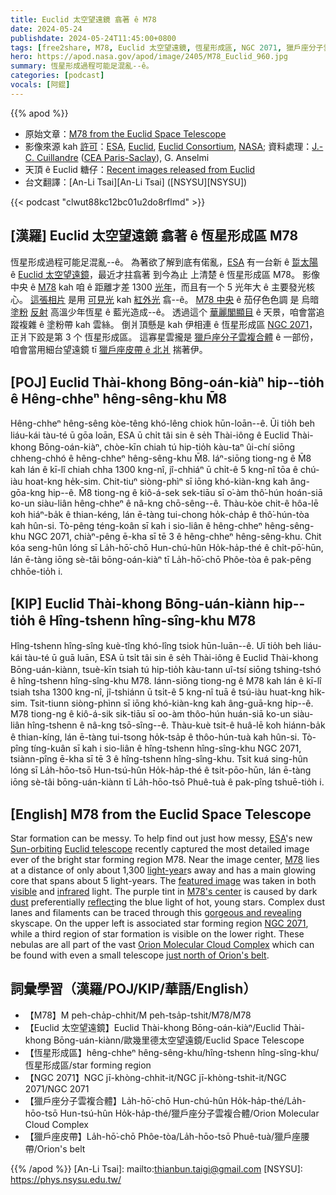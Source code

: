 ```yaml
---
title: Euclid 太空望遠鏡 翕著 ê M78
date: 2024-05-24
publishdate: 2024-05-24T11:45:00+0800
tags: [free2share, M78, Euclid 太空望遠鏡, 恆星形成區, NGC 2071, 獵戶座分子雲複合體, 獵戶座皮帶]
hero: https://apod.nasa.gov/apod/image/2405/M78_Euclid_960.jpg
summary: 恆星形成過程可能足混亂--ê。
categories: [podcast]
vocals: [阿錕]
---
```


{{% apod %}}

- 原始文章：[M78 from the Euclid Space Telescope](https://apod.nasa.gov/apod/ap240524.html)
- 影像來源 kah [許可][License3]：[ESA](https://www.esa.int/), [Euclid](https://www.esa.int/Science_Exploration/Space_Science/Euclid), [Euclid Consortium](https://www.euclid-ec.org/), [NASA](https://www.nasa.gov/); 資料處理：[J.-C. Cuillandre](https://www.cfht.hawaii.edu/~jcc/) ([CEA Paris-Saclay](https://en.wikipedia.org/wiki/CEA_Paris-Saclay)), G. Anselmi
- 天頂 ê Euclid 糖仔：[Recent images released from Euclid](https://www.esa.int/Science_Exploration/Space_Science/Euclid/ESA_s_Euclid_celebrates_first_science_with_sparkling_cosmic_views)
- 台文翻譯：[An-Li Tsai][An-Li Tsai] ([NSYSU][NSYSU])

{{< podcast "clwut88kc12bc01u2do8rflmd" >}}

## [漢羅] Euclid 太空望遠鏡 翕著 ê 恆星形成區 M78
恆星形成過程可能足混亂--ê。
為著欲了解到底有偌亂，[ESA][ESA] 有一台新 ê [踅太陽][Sun-orbiting] ê [Euclid 太空望遠鏡][Euclid telescope]，最近才拄翕著 到今為止 上清楚 ê 恆星形成區 M78。
影像中央 ê [M78][M78] kah 咱 ê 距離才差 1300 [光年][light-year]，而且有一个 5 光年大 ê 主要發光核心。
[這張相片][featured image] 是用 [可見光][visible] kah [紅外光][infrared] 翕--ê。
[M78 中央][M78's center] ê 茄仔色色調 是 烏暗 [塗粉][dust] [反射][reflect] 高溫少年恆星 ê 藍光造成--ê。
透過這个 [華麗閣顯目][gorgeous and revealing] ê 天景，咱會當追蹤複雜 ê 塗粉帶 kah 雲絲。
倒爿頂懸是 kah 伊相連 ê 恆星形成區 [NGC 2071][NGC 2071]，正爿下跤是第 3 个 恆星形成區。
這寡星雲攏是 [獵戶座分子雲複合體][Orion Molecular Cloud Complex] ê 一部份，咱會當用細台望遠鏡 tī [獵戶座皮帶 ê 北爿][just north of Orion's belt] 揣著伊。

## [POJ] Euclid Thài-khong Bōng-oán-kiàⁿ hip--tio̍h ê Hêng-chheⁿ hêng-sêng-khu M̄8
Hêng-chheⁿ hêng-sêng kòe-têng khó-lêng chiok hūn-loān--ê.
Ūi tio̍h beh liáu-kái tàu-té ū gōa loān, ESA ū chi̍t tâi sin ê se̍h Thài-iông ê Euclid Thài-khong Bōng-oán-kiàⁿ, chòe-kīn chiah tú hip-tio̍h kàu-taⁿ ûi-chí siōng chheng-chhó ê hêng-chheⁿ hêng-sêng-khu M̄8.
Iáⁿ-siōng tiong-ng ê M̄8 kah lán ê kī-lî chiah chha 1300 kng-nî, jî-chhiáⁿ ū chi̍t-ê 5 kng-nî tōa ê chú-iàu hoat-kng he̍k-sim.
Chit-tiuⁿ siòng-phìⁿ sī iōng khó-kiàn-kng kah âng-gōa-kng hip--ê.
M̄8 tiong-ng ê kiô-á-sek sek-tiāu sī o͘-àm thô͘-hún hoán-siā ko-un siàu-liân hêng-chheⁿ ê nâ-kng chō-sêng--ê.
Thàu-kòe chit-ê hôa-lē koh hiáⁿ-ba̍k ê thian-kéng, lán ē-tàng tui-chong ho̍k-cha̍p ê thô͘-hún-tòa kah hûn-si.
Tò-pêng téng-koân sī kah i sio-liân ê hêng-chheⁿ hêng-sêng-khu NGC 2071, chiàⁿ-pêng ē-kha sī tē 3 ê hêng-chheⁿ hêng-sêng-khu.
Chit kóa seng-hûn lóng sī La̍h-hō͘-chō Hun-chú-hûn Ho̍k-ha̍p-thé ê chi̍t-pō͘-hūn, lán ē-tàng iōng sè-tâi bōng-oán-kiàⁿ tī La̍h-hō͘-chō Phôe-tòa ê pak-pêng chhōe-tio̍h i.

## [KIP] Euclid Thài-khong Bōng-uán-kiànn hip--tio̍h ê Hîng-tshenn hîng-sîng-khu M78
Hîng-tshenn hîng-sîng kuè-tîng khó-lîng tsiok hūn-luān--ê.
Uī tio̍h beh liáu-kái tàu-té ū guā luān, ESA ū tsi̍t tâi sin ê se̍h Thài-iông ê Euclid Thài-khong Bōng-uán-kiànn, tsuè-kīn tsiah tú hip-tio̍h kàu-tann uî-tsí siōng tshing-tshó ê hîng-tshenn hîng-sîng-khu M78.
Iánn-siōng tiong-ng ê M78 kah lán ê kī-lî tsiah tsha 1300 kng-nî, jî-tshiánn ū tsi̍t-ê 5 kng-nî tuā ê tsú-iàu huat-kng hi̍k-sim.
Tsit-tiunn siòng-phìnn sī iōng khó-kiàn-kng kah âng-guā-kng hip--ê.
M78 tiong-ng ê kiô-á-sik sik-tiāu sī oo-àm thôo-hún huán-siā ko-un siàu-liân hîng-tshenn ê nâ-kng tsō-sîng--ê.
Thàu-kuè tsit-ê huâ-lē koh hiánn-ba̍k ê thian-kíng, lán ē-tàng tui-tsong ho̍k-tsa̍p ê thôo-hún-tuà kah hûn-si.
Tò-pîng tíng-kuân sī kah i sio-liân ê hîng-tshenn hîng-sîng-khu NGC 2071, tsiànn-pîng ē-kha sī tē 3 ê hîng-tshenn hîng-sîng-khu.
Tsit kuá sing-hûn lóng sī La̍h-hōo-tsō Hun-tsú-hûn Ho̍k-ha̍p-thé ê tsi̍t-pōo-hūn, lán ē-tàng iōng sè-tâi bōng-uán-kiànn tī La̍h-hōo-tsō Phuê-tuà ê pak-pîng tshuē-tio̍h i.

## [English] M78 from the Euclid Space Telescope
Star formation can be messy.
To help find out just how messy, [ESA][ESA]'s new [Sun-orbiting][Sun-orbiting] [Euclid telescope][Euclid telescope] recently captured the most detailed image ever of the bright star forming region M78.
Near the image center, [M78][M78] lies at a distance of only about 1,300 [light-year][light-year]s away and has a main glowing core that spans about 5 light-years.
The [featured image][featured image] was taken in both [visible][visible] and [infrared][infrared] light.
The purple tint in [M78's center][M78's center] is caused by dark [dust][dust] preferentially [reflect][reflect]ing the blue light of hot, young stars.
Complex dust lanes and filaments can be traced through this [gorgeous and revealing][gorgeous and revealing] skyscape.
On the upper left is associated star forming region [NGC 2071][NGC 2071], while a third region of star formation is visible on the lower right.
These nebulas are all part of the vast [Orion Molecular Cloud Complex][Orion Molecular Cloud Complex] which can be found with even a small telescope [just north of Orion's belt][just north of Orion's belt].

## 詞彙學習（漢羅/POJ/KIP/華語/English）
- 【M78】M peh-cha̍p-chhit/M peh-tsa̍p-tshit/M78/M78
- 【Euclid 太空望遠鏡】Euclid Thài-khong Bōng-oán-kiàⁿ/Euclid Thài-khong Bōng-uán-kiànn/歐幾里德太空望遠鏡/Euclid Space Telescope
- 【恆星形成區】hêng-chheⁿ hêng-sêng-khu/hîng-tshenn hîng-sîng-khu/恆星形成區/star forming region
- 【NGC 2071】NGC jī-khòng-chhit-it/NGC jī-khòng-tshit-it/NGC 2071/NGC 2071
- 【獵戶座分子雲複合體】La̍h-hō͘-chō Hun-chú-hûn Ho̍k-ha̍p-thé/La̍h-hōo-tsō Hun-tsú-hûn Ho̍k-ha̍p-thé/獵戶座分子雲複合體/Orion Molecular Cloud Complex
- 【獵戶座皮帶】La̍h-hō͘-chō Phôe-tòa/La̍h-hōo-tsō Phuê-tuà/獵戶座腰帶/Orion's belt

{{% /apod %}}
[An-Li Tsai]: mailto:thianbun.taigi@gmail.com
[NSYSU]: https://phys.nsysu.edu.tw/

[copyright]: https://apod.nasa.gov/apod/fap/lib/about_apod.html#srapply
[License3]: https://creativecommons.org/licenses/by/3.0/
[License2]:https://creativecommons.org/licenses/by-nc-nd/2.0/

[ESA]:https://www.esa.int
[Sun-orbiting]:https://sci.esa.int/web/euclid/-/29537-the-second-lagrangian-point-l2
[Euclid telescope]:https://www.esa.int/Science_Exploration/Space_Science/Euclid
[M78]:https://apod.nasa.gov/apod/ap210121.html
[light-year]:https://spaceplace.nasa.gov/light-year/
[featured image]:https://www.esa.int/ESA_Multimedia/Images/2024/05/Euclid_s_new_image_of_star-forming_region_Messier_78
[visible]:https://science.nasa.gov/ems/09_visiblelight/
[infrared]:https://science.nasa.gov/ems/07_infraredwaves/
[M78's center]:https://apod.nasa.gov/apod/ap170124.html
[dust]:https://astronomy.swin.edu.au/cosmos/D/Dust+Grain
[reflect]:https://en.wikipedia.org/wiki/Reflection_nebula
[gorgeous and revealing]:https://i.imgflip.com/eyvnj.jpg
[NGC 2071]:https://en.wikipedia.org/wiki/NGC_2071
[Orion Molecular Cloud Complex]:https://en.wikipedia.org/wiki/Orion_molecular_cloud_complex
[just north of Orion's belt]:https://apod.nasa.gov/apod/ap150316.html
